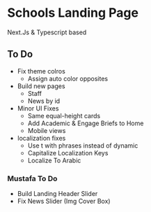# Schools Landing Page

Next.Js & Typescript based

## To Do

- Fix theme colros
  - Assign auto color opposites
- Build new pages
  - Staff
  - News by id
- Minor UI Fixes
  - Same equal-height cards
  - Add Academic & Engage Briefs to Home
  - Mobile views
- localization fixes
  - Use t with phrases instead of dynamic
  - Capitalize Localization Keys
  - Localize To Arabic

### Mustafa To Do

- Build Landing Header Slider
- Fix News Slider (Img Cover Box)
